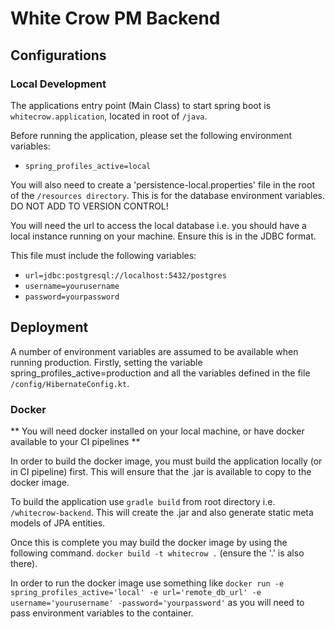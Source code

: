 # White Crow PM Backend



## Configurations

### Local Development
The applications entry point (Main Class) to start spring boot is `whitecrow.application`, located in root of `/java`.


Before running the application, please set the following environment variables:
- `spring_profiles_active=local`

You will also need to create a 'persistence-local.properties' file in the root of the `/resources directory`. This is 
for the database environment variables. DO NOT ADD TO VERSION CONTROL! 

You will need the url to access the local database i.e. you should have a local instance running on your machine. 
Ensure this is in the JDBC format.

This file must include the following variables:
- `url=jdbc:postgresql://localhost:5432/postgres`
- `username=yourusername`
- `password=yourpassword`

## Deployment
A number of environment variables are assumed to be available when running production. Firstly, setting
the variable spring_profiles_active=production and all the variables defined in the file `/config/HibernateConfig.kt`.

### Docker
** You will need docker installed on your local machine, or have docker available to your CI pipelines **

In order to build the docker image, you must build the application locally (or in CI pipeline) first.
This will ensure that the .jar is available to copy to the docker image.

To build the application use `gradle build` from root directory i.e. `/whitecrow-backend`. This will create the .jar and also generate static
meta models of JPA entities.

Once this is complete you may build the docker image by using the following command.
`docker build -t whitecrow .` (ensure the '.' is also there).

In order to run the docker image use something like 
`docker run -e spring_profiles_active='local' -e url='remote_db_url' -e username='yourusername' -password='yourpassword'` as you will need 
to pass environment variables to the container.





